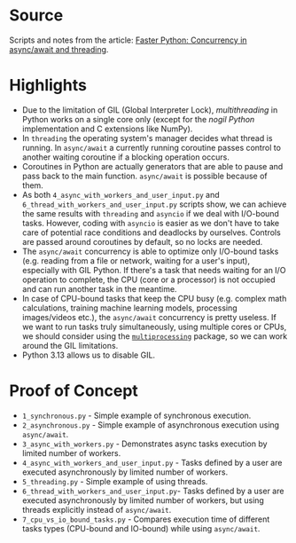 # Source
Scripts and notes from the article: [Faster Python: Concurrency in async/await and threading](https://blog.jetbrains.com/pycharm/2025/06/concurrency-in-async-await-and-threading/#).

# Highlights
- Due to the limitation of GIL (Global Interpreter Lock), *multithreading* in Python works on a single core only (except for the *nogil Python* implementation and C extensions like NumPy).
- In `threading` the operating system's manager decides what thread is running. In `async/await` a currently running coroutine passes control to another waiting coroutine if a blocking operation occurs.
- Coroutines in Python are actually generators that are able to pause and pass back to the main function. `async/await` is possible because of them.
- As both `4_async_with_workers_and_user_input.py` and `6_thread_with_workers_and_user_input.py` scripts show, we can achieve the same results with `threading` and `asyncio` if we deal with I/O-bound tasks. However, coding with `asyncio` is easier as we don't have to take care of potential race conditions and deadlocks by ourselves. Controls are passed around coroutines by default, so no locks are needed.
- The `async/await` concurrency is able to optimize only I/O-bound tasks (e.g. reading from a file or network, waiting for a user's input), especially with GIL Python. If there's a task that needs waiting for an I/O operation to complete, the CPU (core or a processor) is not occupied and can run another task in the meantime.
- In case of CPU-bound tasks that keep the CPU busy (e.g. complex math calculations, training machine learning models, processing images/videos etc.), the `async/await` concurrency is pretty useless. If we want to run tasks truly simultaneously, using multiple cores or CPUs, we should consider using the [`multiprocessing`](https://docs.python.org/3/library/multiprocessing.html) package, so we can work around the GIL limitations.
- Python 3.13 allows us to disable GIL.

# Proof of Concept
- `1_synchronous.py` - Simple example of synchronous execution.
- `2_asynchronous.py` - Simple example of asynchronous execution using `async/await`.
- `3_async_with_workers.py` - Demonstrates async tasks execution by limited number of workers.
- `4_async_with_workers_and_user_input.py` - Tasks defined by a user are executed asynchronously by limited number of workers.
- `5_threading.py` - Simple example of using threads.
- `6_thread_with_workers_and_user_input.py`- Tasks defined by a user are executed asynchronously by limited number of workers, but using threads explicitly instead of `async/await`.
- `7_cpu_vs_io_bound_tasks.py` - Compares execution time of different tasks types (CPU-bound and IO-bound) while using `async/await`.